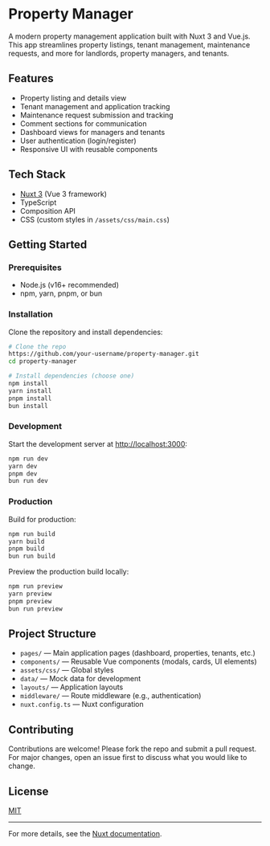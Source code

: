 # Property Manager

A modern property management application built with Nuxt 3 and Vue.js. This app streamlines property listings, tenant management, maintenance requests, and more for landlords, property managers, and tenants.

## Features

- Property listing and details view
- Tenant management and application tracking
- Maintenance request submission and tracking
- Comment sections for communication
- Dashboard views for managers and tenants
- User authentication (login/register)
- Responsive UI with reusable components

## Tech Stack

- [Nuxt 3](https://nuxt.com/) (Vue 3 framework)
- TypeScript
- Composition API
- CSS (custom styles in `/assets/css/main.css`)

## Getting Started

### Prerequisites

- Node.js (v16+ recommended)
- npm, yarn, pnpm, or bun

### Installation

Clone the repository and install dependencies:

```bash
# Clone the repo
https://github.com/your-username/property-manager.git
cd property-manager

# Install dependencies (choose one)
npm install
yarn install
pnpm install
bun install
```

### Development

Start the development server at [http://localhost:3000](http://localhost:3000):

```bash
npm run dev
yarn dev
pnpm dev
bun run dev
```

### Production

Build for production:

```bash
npm run build
yarn build
pnpm build
bun run build
```

Preview the production build locally:

```bash
npm run preview
yarn preview
pnpm preview
bun run preview
```

## Project Structure

- `pages/` — Main application pages (dashboard, properties, tenants, etc.)
- `components/` — Reusable Vue components (modals, cards, UI elements)
- `assets/css/` — Global styles
- `data/` — Mock data for development
- `layouts/` — Application layouts
- `middleware/` — Route middleware (e.g., authentication)
- `nuxt.config.ts` — Nuxt configuration

## Contributing

Contributions are welcome! Please fork the repo and submit a pull request. For major changes, open an issue first to discuss what you would like to change.

## License

[MIT](LICENSE)

---

For more details, see the [Nuxt documentation](https://nuxt.com/docs/getting-started/introduction).
